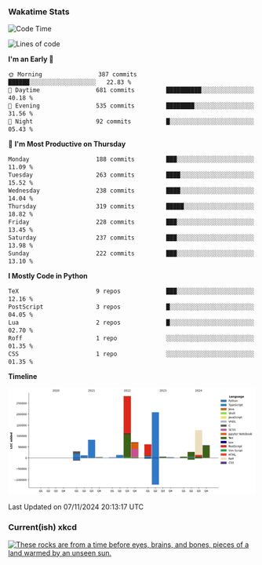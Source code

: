 ### Wakatime Stats
<!--START_SECTION:waka-->
![Code Time](http://img.shields.io/badge/Code%20Time-2%2C921%20hrs%2057%20mins-blue)

![Lines of code](https://img.shields.io/badge/From%20Hello%20World%20I%27ve%20Written-988.2%20thousand%20lines%20of%20code-blue)

**I'm an Early 🐤** 

```text
🌞 Morning                387 commits         ██████░░░░░░░░░░░░░░░░░░░   22.83 % 
🌆 Daytime                681 commits         ██████████░░░░░░░░░░░░░░░   40.18 % 
🌃 Evening                535 commits         ████████░░░░░░░░░░░░░░░░░   31.56 % 
🌙 Night                  92 commits          █░░░░░░░░░░░░░░░░░░░░░░░░   05.43 % 
```
📅 **I'm Most Productive on Thursday** 

```text
Monday                   188 commits         ███░░░░░░░░░░░░░░░░░░░░░░   11.09 % 
Tuesday                  263 commits         ████░░░░░░░░░░░░░░░░░░░░░   15.52 % 
Wednesday                238 commits         ████░░░░░░░░░░░░░░░░░░░░░   14.04 % 
Thursday                 319 commits         █████░░░░░░░░░░░░░░░░░░░░   18.82 % 
Friday                   228 commits         ███░░░░░░░░░░░░░░░░░░░░░░   13.45 % 
Saturday                 237 commits         ███░░░░░░░░░░░░░░░░░░░░░░   13.98 % 
Sunday                   222 commits         ███░░░░░░░░░░░░░░░░░░░░░░   13.10 % 
```


**I Mostly Code in Python** 

```text
TeX                      9 repos             ███░░░░░░░░░░░░░░░░░░░░░░   12.16 % 
PostScript               3 repos             █░░░░░░░░░░░░░░░░░░░░░░░░   04.05 % 
Lua                      2 repos             █░░░░░░░░░░░░░░░░░░░░░░░░   02.70 % 
Roff                     1 repo              ░░░░░░░░░░░░░░░░░░░░░░░░░   01.35 % 
CSS                      1 repo              ░░░░░░░░░░░░░░░░░░░░░░░░░   01.35 % 
```



**Timeline**

![Lines of Code chart](https://raw.githubusercontent.com/joshuajeschek/joshuajeschek/main/assets/bar_graph.png)


 Last Updated on 07/11/2024 20:13:17 UTC
<!--END_SECTION:waka-->

### Current(ish) xkcd
<a id="xkcd-a" title="These rocks are from a time before eyes, brains, and bones, pieces of a land warmed by an unseen sun." href="https://www.xkcd.com" target="_blank">
        <img align="center" id="xkcd-img" src="https://imgs.xkcd.com/comics/proterozoic_rocks.png" alt="These rocks are from a time before eyes, brains, and bones, pieces of a land warmed by an unseen sun." height=300 />
</a>
